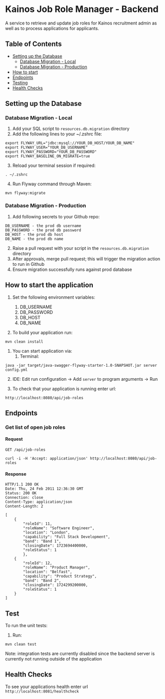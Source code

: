 # Kainos Job Role Manager - Backend

A service to retrieve and update job roles for Kainos recruitment admin as well as to process applications for applicants.
## Table of Contents

- [Setting up the Database](#db-setup)
   - [Database Migration - Local](#db-local)
   - [Database Migration - Production](#db-prod)
- [How to start](#start)
- [Endpoints](#endpoints)
- [Testing](#test)
- [Health Checks](#health)


## Setting up the Database
### Database Migration - Local


1. Add your SQL script to `resources.db.migration` directory
2. Add the following lines to your ~/.zshrc file:

```
export FLYWAY_URL="jdbc:mysql://YOUR_DB_HOST/YOUR_DB_NAME"
export FLYWAY_USER="YOUR_DB_USERNAME"
export FLYWAY_PASSWORD="YOUR_DB_PASSWORD"
export FLYWAY_BASELINE_ON_MIGRATE=true
```

3. Reload your terminal session if required:

```
. ~/.zshrc
```

4. Run Flyway command through Maven:

```
mvn flyway:migrate
```

### Database Migration - Production


1. Add following secrets to your Github repo:

```
DB_USERNAME - the prod db username
DB_PASSWORD - the prod db password
DB_HOST - the prod db host
DB_NAME - the prod db name
```

2. Raise a pull request with your script in the `resources.db.migration` directory
3. After approvals, merge pull request; this will trigger the migration action to run in Github
4. Ensure migration successfully runs against prod database

## How to start the application

1. Set the following environment variables:
    1. DB_USERNAME
    2. DB_PASSWORD
    3. DB_HOST
    4. DB_NAME
   
1. To build your application run:

```
mvn clean install
```

1. You can start application via:
    1. Terminal: 

```
java -jar target/java-swagger-flyway-starter-1.0-SNAPSHOT.jar server config.yml
```

   2. IDE: Edit run configuration -> Add `server` to program arguments -> Run
   
1. To check that your application is running enter url:

```
http://localhost:8080/api/job-roles
```

## Endpoints
### Get list of open job roles
#### Request
`GET /api/job-roles`

```
curl -i -H 'Accept: application/json' http://localhost:8080/api/job-roles
```

#### Response
    HTTP/1.1 200 OK
    Date: Thu, 24 Feb 2011 12:36:30 GMT
    Status: 200 OK
    Connection: close
    Content-Type: application/json
    Content-Length: 2
    
    [
        {
            "roleId": 11,
            "roleName": "Software Engineer",
            "location": "London",
            "capability": "Full Stack Development",
            "band": "Band 1",
            "closingDate": 1723694400000,
            "roleStatus": 1
            },
        {
            "roleId": 12,
            "roleName": "Product Manager",
            "location": "Belfast",
            "capability": "Product Strategy",
            "band": "Band 2",
            "closingDate": 1724299200000,
            "roleStatus": 1
        }
    ]


## Test
To run the unit tests:
1. Run:

```
mvn clean test
```

Note: integration tests are currently disabled since the backend server is currently not running outside of the application

## Health Checks


To see your applications health enter url `http://localhost:8081/healthcheck`
